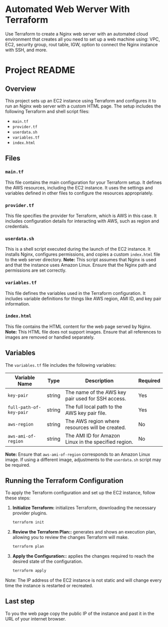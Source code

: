 # Automated Web Werver With Terraform
Use Terraform to create a Nginx web server with an automated cloud environment that creates all you need to set up a web machine using: VPC, EC2, security group, rout table, IGW, option to connect the Nginx instance with SSH, and more.

# Project README

## Overview

This project sets up an EC2 instance using Terraform and configures it to run an Nginx web server with a custom HTML page. The setup includes the following Terraform and shell script files:

- `main.tf`
- `provider.tf`
- `userdata.sh`
- `variables.tf`
- `index.html`

## Files

### `main.tf`

This file contains the main configuration for your Terraform setup. It defines the AWS resources, including the EC2 instance. It uses the settings and variables defined in other files to configure the resources appropriately.

### `provider.tf`

This file specifies the provider for Terraform, which is AWS in this case. It includes configuration details for interacting with AWS, such as region and credentials.

### `userdata.sh`

This is a shell script executed during the launch of the EC2 instance. It installs Nginx, configures permissions, and copies a custom `index.html` file to the web server directory. **Note:** This script assumes that Nginx is used and that the instance uses Amazon Linux. Ensure that the Nginx path and permissions are set correctly.

### `variables.tf`

This file defines the variables used in the Terraform configuration. It includes variable definitions for things like AWS region, AMI ID, and key pair information.

### `index.html`

This file contains the HTML content for the web page served by Nginx. **Note:** This HTML file does not support images. Ensure that all references to images are removed or handled separately.

## Variables

The `variables.tf` file includes the following variables:

| Variable Name            | Type    | Description                                         | Required |
|--------------------------|---------|-----------------------------------------------------|----------|
| `key-pair`                | string  | The name of the AWS key pair used for SSH access.  | Yes      |
| `full-path-of-key-pair`  | string  | The full local path to the AWS key pair file.      | Yes      |
| `aws-region`             | string  | The AWS region where resources will be created.    | No       |
| `aws-ami-of-region`      | string  | The AMI ID for Amazon Linux in the specified region. | No       |

**Note:** Ensure that `aws-ami-of-region` corresponds to an Amazon Linux image. If using a different image, adjustments to the `userdata.sh` script may be required.

## Running the Terraform Configuration

To apply the Terraform configuration and set up the EC2 instance, follow these steps:

1. **Initialize Terraform:**
initializes Terraform, downloading the necessary provider plugins.
   ```bash
   terraform init

2. **Review the Terraform Plan::** 
generates and shows an execution plan, allowing you to review the changes Terraform will make.
   ```bash
   terraform plan

3. **Apply the Configuration::**
applies the changes required to reach the desired state of the configuration.
   ```bash
   terraform apply

Note: The IP address of the EC2 instance is not static and will change every time the instance is restarted or recreated.

## Last step
To you the web page copy the public IP of the instance and past it in the URL of your internet browser.
